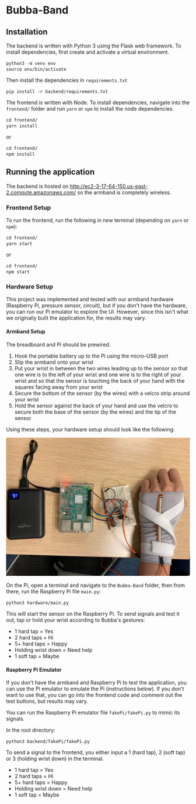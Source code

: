 # **Bubba-Band**

## **Installation**

The backend is written with Python 3 using the Flask web framework. To install
dependencies, first create and activate a virtual environment.
```
python3 -m venv env
source env/bin/activate
```
Then install the dependencies in `requirements.txt`
```
pip install -r backend/requirements.txt
```

The frontend is written with Node. To install dependencies, navigate into the
`frontend/` folder and run `yarn` or `npm` to install the node dependencies.

```
cd frontend/
yarn install
```
or
```
cd frontend/
npm install
```

## **Running the application**

The backend is hosted on http://ec2-3-17-64-150.us-east-2.compute.amazonaws.com/ so the armband is completely wireless.

### **Frontend Setup**

To run the frontend, run the following in  new terminal (depending on `yarn` or `npm`):
```
cd frontend/
yarn start
```
or
```
cd frontend/
npm start
```

### **Hardware Setup**

This project was implemented and tested with our armband hardware (Raspberry Pi, pressure sensor, circuit), but if you don't have the hardware, you can run our Pi emulator to explore the UI. However, since this isn't what we originally built the application for, the results may vary.

#### **Armband Setup**
The breadboard and Pi should be prewired.

1. Hook the portable battery up to the Pi using the micro-USB port
2. Slip the armband onto your wrist
3. Put your wrist in between the two wires leading up to the sensor so that one wire is to the left of your wrist and one wire is to the right of your wrist and so that the sensor is touching the back of your hand with the squares facing away from your wrist
4. Secure the bottom of the sensor (by the wires) with a velcro strip around your wrist 
5. Hold the sensor against the back of your hand and use the velcro to secure both the base of the sensor (by the wires) and the tip of the sensor

Using these steps, your hardware setup should look like the following:

![armband setup](assets/armband_setup.jpg)

On the Pi, open a terminal and navigate to the `Bubba-Band` folder, then from there, run the Raspberry Pi file `main.py`:

```
python3 hardware/main.py
```

This will start the sensor on the Raspberry Pi. To send signals and test it out, tap or hold your wrist according to Bubba's gestures:

- 1 hard tap = Yes
- 2 hard taps = Hi
- 5+ hard taps = Happy
- Holding wrist down = Need help
- 1 soft tap = Maybe

#### **Raspberry Pi Emulator**

If you don't have the armband and Raspberry Pi to test the application, you can use the Pi emulator to emulate the Pi (instructions below). If you don't want to use that, you can go into the frontend code and comment out the test buttons, but results may vary.

You can run the Raspberry Pi emulator file `fakePi/fakePi.py` to mimic its signals.

In the root directory:
```
python3 backend/fakePi/fakePi.py
```

To send a signal to the frontend, you either input a 1 (hard tap), 2 (soft tap) or 3 (holding wrist down) in the terminal.

- 1 hard tap = Yes
- 2 hard taps = Hi
- 5+ hard taps = Happy
- Holding wrist down = Need help
- 1 soft tap = Maybe
